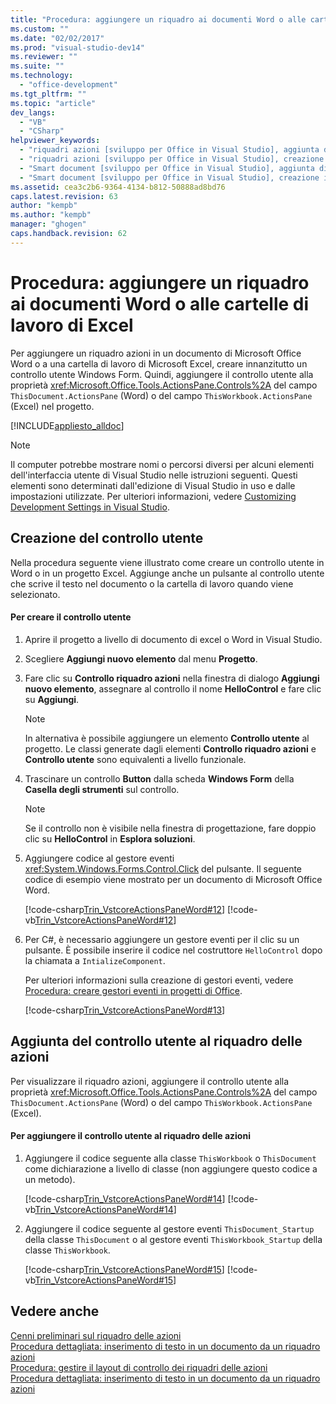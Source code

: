 ```yaml
---
title: "Procedura: aggiungere un riquadro ai documenti Word o alle cartelle di lavoro di Excel"
ms.custom: ""
ms.date: "02/02/2017"
ms.prod: "visual-studio-dev14"
ms.reviewer: ""
ms.suite: ""
ms.technology: 
  - "office-development"
ms.tgt_pltfrm: ""
ms.topic: "article"
dev_langs: 
  - "VB"
  - "CSharp"
helpviewer_keywords: 
  - "riquadri azioni [sviluppo per Office in Visual Studio], aggiunta di controlli"
  - "riquadri azioni [sviluppo per Office in Visual Studio], creazione in Word"
  - "Smart document [sviluppo per Office in Visual Studio], aggiunta di controlli"
  - "Smart document [sviluppo per Office in Visual Studio], creazione in Word"
ms.assetid: cea3c2b6-9364-4134-b812-50888ad8bd76
caps.latest.revision: 63
author: "kempb"
ms.author: "kempb"
manager: "ghogen"
caps.handback.revision: 62
---
```

# Procedura: aggiungere un riquadro ai documenti Word o alle cartelle di lavoro di Excel
  Per aggiungere un riquadro azioni in un documento di Microsoft Office Word o a una cartella di lavoro di Microsoft Excel, creare innanzitutto un controllo utente Windows Form.  Quindi, aggiungere il controllo utente alla proprietà <xref:Microsoft.Office.Tools.ActionsPane.Controls%2A> del campo `ThisDocument.ActionsPane` \(Word\) o del campo `ThisWorkbook.ActionsPane` \(Excel\) nel progetto.  
  
 [!INCLUDE[appliesto_alldoc](../vsto/includes/appliesto-alldoc-md.md)]  
  
> [!NOTE]  
>  Il computer potrebbe mostrare nomi o percorsi diversi per alcuni elementi dell'interfaccia utente di Visual Studio nelle istruzioni seguenti.  Questi elementi sono determinati dall'edizione di Visual Studio in uso e dalle impostazioni utilizzate.  Per ulteriori informazioni, vedere [Customizing Development Settings in Visual Studio](http://msdn.microsoft.com/it-it/22c4debb-4e31-47a8-8f19-16f328d7dcd3).  
  
## Creazione del controllo utente  
 Nella procedura seguente viene illustrato come creare un controllo utente in Word o in un progetto Excel.  Aggiunge anche un pulsante al controllo utente che scrive il testo nel documento o la cartella di lavoro quando viene selezionato.  
  
#### Per creare il controllo utente  
  
1.  Aprire il progetto a livello di documento di excel o Word in Visual Studio.  
  
2.  Scegliere **Aggiungi nuovo elemento** dal menu **Progetto**.  
  
3.  Fare clic su **Controllo riquadro azioni** nella finestra di dialogo **Aggiungi nuovo elemento**, assegnare al controllo il nome **HelloControl** e fare clic su **Aggiungi**.  
  
    > [!NOTE]  
    >  In alternativa è possibile aggiungere un elemento **Controllo utente** al progetto.  Le classi generate dagli elementi **Controllo riquadro azioni** e **Controllo utente** sono equivalenti a livello funzionale.  
  
4.  Trascinare un controllo **Button** dalla scheda **Windows Form** della **Casella degli strumenti** sul controllo.  
  
    > [!NOTE]  
    >  Se il controllo non è visibile nella finestra di progettazione, fare doppio clic su **HelloControl** in **Esplora soluzioni**.  
  
5.  Aggiungere codice al gestore eventi <xref:System.Windows.Forms.Control.Click> del pulsante.  Il seguente codice di esempio viene mostrato per un documento di Microsoft Office Word.  
  
     [!code-csharp[Trin_VstcoreActionsPaneWord#12](../snippets/csharp/VS_Snippets_OfficeSP/Trin_VstcoreActionsPaneWord/CS/HelloControl.cs#12)]
     [!code-vb[Trin_VstcoreActionsPaneWord#12](../snippets/visualbasic/VS_Snippets_OfficeSP/Trin_VstcoreActionsPaneWord/VB/HelloControl.vb#12)]  
  
6.  Per C\#, è necessario aggiungere un gestore eventi per il clic su un pulsante.  È possibile inserire il codice nel costruttore `HelloControl` dopo la chiamata a `IntializeComponent`.  
  
     Per ulteriori informazioni sulla creazione di gestori eventi, vedere [Procedura: creare gestori eventi in progetti di Office](../vsto/how-to-create-event-handlers-in-office-projects.md).  
  
     [!code-csharp[Trin_VstcoreActionsPaneWord#13](../snippets/csharp/VS_Snippets_OfficeSP/Trin_VstcoreActionsPaneWord/CS/HelloControl.cs#13)]  
  
## Aggiunta del controllo utente al riquadro delle azioni  
 Per visualizzare il riquadro azioni, aggiungere il controllo utente alla proprietà <xref:Microsoft.Office.Tools.ActionsPane.Controls%2A> del campo `ThisDocument.ActionsPane` \(Word\) o del campo `ThisWorkbook.ActionsPane` \(Excel\).  
  
#### Per aggiungere il controllo utente al riquadro delle azioni  
  
1.  Aggiungere il codice seguente alla classe `ThisWorkbook` o `ThisDocument` come dichiarazione a livello di classe \(non aggiungere questo codice a un metodo\).  
  
     [!code-csharp[Trin_VstcoreActionsPaneWord#14](../snippets/csharp/VS_Snippets_OfficeSP/Trin_VstcoreActionsPaneWord/CS/ThisDocument.cs#14)]
     [!code-vb[Trin_VstcoreActionsPaneWord#14](../snippets/visualbasic/VS_Snippets_OfficeSP/Trin_VstcoreActionsPaneWord/VB/ThisDocument.vb#14)]  
  
2.  Aggiungere il codice seguente al gestore eventi `ThisDocument_Startup` della classe `ThisDocument` o al gestore eventi `ThisWorkbook_Startup` della classe `ThisWorkbook`.  
  
     [!code-csharp[Trin_VstcoreActionsPaneWord#15](../snippets/csharp/VS_Snippets_OfficeSP/Trin_VstcoreActionsPaneWord/CS/ThisDocument.cs#15)]
     [!code-vb[Trin_VstcoreActionsPaneWord#15](../snippets/visualbasic/VS_Snippets_OfficeSP/Trin_VstcoreActionsPaneWord/VB/ThisDocument.vb#15)]  
  
## Vedere anche  
 [Cenni preliminari sul riquadro delle azioni](../vsto/actions-pane-overview.md)   
 [Procedura dettagliata: inserimento di testo in un documento da un riquadro azioni](../vsto/walkthrough-inserting-text-into-a-document-from-an-actions-pane.md)   
 [Procedura: gestire il layout di controllo dei riquadri delle azioni](../vsto/how-to-manage-control-layout-on-actions-panes.md)   
 [Procedura dettagliata: inserimento di testo in un documento da un riquadro azioni](../vsto/walkthrough-inserting-text-into-a-document-from-an-actions-pane.md)  
  
  